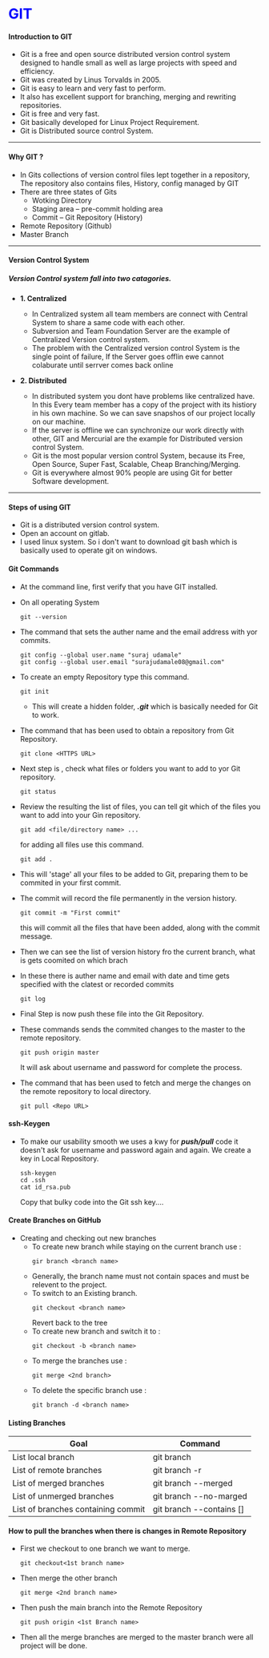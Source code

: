 # <span style = "color:blue"> **GIT** </span>

#### Introduction to GIT

- Git is a free and open source distributed version control system designed to handle small as well as large projects with speed and efficiency.
- Git was created by Linus Torvalds in 2005.
- Git is easy to learn and very fast to perform.
- It also has excellent support for branching, merging and rewriting repositories.
- Git is free and very fast.
- Git basically developed for Linux Project Requirement.
- Git is Distributed source control System.

---

#### Why GIT ?

- In Gits collections of version control files lept together in a repository, The repository also contains files, History, config managed by GIT
- There are three states of Gits
  - Wotking Directory
  - Staging area – pre-commit holding area
  - Commit – Git Repository (History)
- Remote Repository (Github)
- Master Branch

---

#### Version Control System

##### Version Control system fall into two catagories.

- **1. Centralized**

  - In Centralized system all team members are connect with Central System to share a same code with each other.
  - Subversion and Team Foundation Server are the example of Centralized Version control system.
  - The problem with the Centralized version control System is the single point of failure, If the Server goes offlin ewe cannot colaburate until serrver comes back online

- **2. Distributed**
  - In distributed system you dont have problems like centralized have. In this Every team member has a copy of the project with its histiory in his own machine. So we can save snapshos of our project locally on our machine.
  - If the server is offline we can synchronize our work directly with other, GIT and Mercurial are the example for Distributed version control System.
  - Git is the most popular version control System, because its Free, Open Source, Super Fast, Scalable, Cheap Branching/Merging.
  - Git is everywhere almost 90% people are using Git for better Software development.

---

#### Steps of using GIT

- Git is a distributed version control system.
- Open an account on gitlab.
- I used linux system. So i don't want to download git bash which is basically used to operate git on windows.

#### Git Commands

- At the command line, first verify that you have GIT installed.
- On all operating System
  ```
  git --version
  ```
- The command that sets the auther name and the email address with yor commits.

  ```
  git config --global user.name "suraj udamale"
  git config --global user.email "surajudamale08@gmail.com"
  ```

- To create an empty Repository type this command.

  ```
  git init
  ```

  - This will create a hidden folder, **_.git_** which is basically needed for Git to work.

- The command that has been used to obtain a repository from Git Repository.
  ```
  git clone <HTTPS URL>
  ```
- Next step is , check what files or folders you want to add to yor Git repository.
  ```
  git status
  ```
- Review the resulting the list of files, you can tell git which of the files you want to add into your Gin repository.
  ```
  git add <file/directory name> ...
  ```
  for adding all files use this command.
  ```
  git add .
  ```
- This will 'stage' all your files to be added to Git, preparing them to be commited in your first commit.
- The commit will record the file permanently in the version history.

  ```
  git commit -m "First commit"
  ```

  this will commit all the files that have been added, along with the commit message.

- Then we can see the list of version history fro the current branch, what is gets coomited on which brach
- In these there is auther name and email with date and time gets specified with the clatest or recorded commits

  ```
  git log
  ```

- Final Step is now push these file into the Git Repository.
- These commands sends the commited changes to the master to the remote repository.

  ```
  git push origin master
  ```

  It will ask about username and password for complete the process.

- The command that has been used to fetch and merge the changes on the remote repository to local directory.
  ```
  git pull <Repo URL>
  ```

#### ssh-Keygen

- To make our usability smooth we uses a kwy for **_push/pull_** code it doesn't ask for username and password again and again. We create a key in Local Repository.
  ```
  ssh-keygen
  cd .ssh
  cat id_rsa.pub
  ```
  Copy that bulky code into the Git ssh key....

#### Create Branches on GitHub

- Creating and checking out new branches
  - To create new branch while staying on the current branch use :
    ```
    gir branch <branch name>
    ```
  - Generally, the branch name must not contain spaces and must be relevent to the project.
  - To switch to an Existing branch.
    ```
    git checkout <branch name>
    ```
    Revert back to the tree
  - To create new branch and switch it to :
    ```
    git checkout -b <branch name>
    ```
  - To merge the branches use :
    ```
    git merge <2nd branch>
    ```
  - To delete the specific branch use :
    ```
    git branch -d <branch name>
    ```

#### Listing Branches

| Goal                               | Command                          |
| ---------------------------------- | -------------------------------- |
| List local branch                  | git branch                       |
| List of remote branches            | git branch -r                    |
| List of merged branches            | git branch --merged              |
| List of unmerged branches          | git branch --no-marged           |
| List of branches containing commit | git branch --contains [<commit>] |

#### How to pull the branches when there is changes in Remote Repository

- First we checkout to one branch we want to merge.
  ```
  git checkout<1st branch name>
  ```
- Then merge the other branch
  ```
  git merge <2nd branch name>
  ```
- Then push the main branch into the Remote Repository
  ```
  git push origin <1st Branch name>
  ```
- Then all the merge branches are merged to the master branch were all project will be done.
